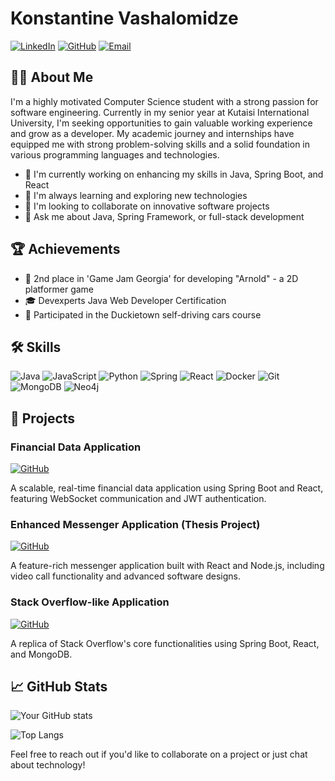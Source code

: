 # Konstantine Vashalomidze

[![LinkedIn](https://img.shields.io/badge/LinkedIn-0077B5?style=for-the-badge&logo=linkedin&logoColor=white)](https://www.linkedin.com/in/your-linkedin-profile)
[![GitHub](https://img.shields.io/badge/GitHub-100000?style=for-the-badge&logo=github&logoColor=white)](https://github.com/your-github-profile)
[![Email](https://img.shields.io/badge/Email-D14836?style=for-the-badge&logo=gmail&logoColor=white)](mailto:vashalomidzekonstantine@gmail.com)

## 👨‍💻 About Me

I'm a highly motivated Computer Science student with a strong passion for software engineering. Currently in my senior year at Kutaisi International University, I'm seeking opportunities to gain valuable working experience and grow as a developer. My academic journey and internships have equipped me with strong problem-solving skills and a solid foundation in various programming languages and technologies.

- 🔭 I'm currently working on enhancing my skills in Java, Spring Boot, and React
- 🌱 I'm always learning and exploring new technologies
- 👯 I'm looking to collaborate on innovative software projects
- 💬 Ask me about Java, Spring Framework, or full-stack development

## 🏆 Achievements

- 🥈 2nd place in 'Game Jam Georgia' for developing "Arnold" - a 2D platformer game
- 🎓 Devexperts Java Web Developer Certification
- 🚗 Participated in the Duckietown self-driving cars course

## 🛠️ Skills

![Java](https://img.shields.io/badge/Java-ED8B00?style=for-the-badge&logo=java&logoColor=white)
![JavaScript](https://img.shields.io/badge/JavaScript-F7DF1E?style=for-the-badge&logo=javascript&logoColor=black)
![Python](https://img.shields.io/badge/Python-3776AB?style=for-the-badge&logo=python&logoColor=white)
![Spring](https://img.shields.io/badge/Spring-6DB33F?style=for-the-badge&logo=spring&logoColor=white)
![React](https://img.shields.io/badge/React-20232A?style=for-the-badge&logo=react&logoColor=61DAFB)
![Docker](https://img.shields.io/badge/Docker-2CA5E0?style=for-the-badge&logo=docker&logoColor=white)
![Git](https://img.shields.io/badge/Git-F05032?style=for-the-badge&logo=git&logoColor=white)
![MongoDB](https://img.shields.io/badge/MongoDB-4EA94B?style=for-the-badge&logo=mongodb&logoColor=white)
![Neo4j](https://img.shields.io/badge/Neo4j-008CC1?style=for-the-badge&logo=neo4j&logoColor=white)

## 🚀 Projects

### Financial Data Application
[![GitHub](https://img.shields.io/badge/GitHub-100000?style=for-the-badge&logo=github&logoColor=white)](https://github.com/your-repo-link)

A scalable, real-time financial data application using Spring Boot and React, featuring WebSocket communication and JWT authentication.

### Enhanced Messenger Application (Thesis Project)
[![GitHub](https://img.shields.io/badge/GitHub-100000?style=for-the-badge&logo=github&logoColor=white)](https://github.com/your-repo-link)

A feature-rich messenger application built with React and Node.js, including video call functionality and advanced software designs.

### Stack Overflow-like Application
[![GitHub](https://img.shields.io/badge/GitHub-100000?style=for-the-badge&logo=github&logoColor=white)](https://github.com/your-repo-link)

A replica of Stack Overflow's core functionalities using Spring Boot, React, and MongoDB.

## 📈 GitHub Stats

![Your GitHub stats](https://github-readme-stats.vercel.app/api?username=your-github-username&show_icons=true&theme=radical)

![Top Langs](https://github-readme-stats.vercel.app/api/top-langs/?username=your-github-username&layout=compact&theme=radical)

Feel free to reach out if you'd like to collaborate on a project or just chat about technology!
